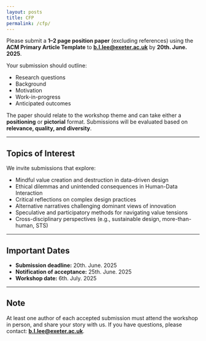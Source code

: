 ```yaml
---
layout: posts
title: CFP
permalink: /cfp/
---
```



Please submit a **1–2 page position paper** (excluding references) using the **ACM Primary Article Template** to **b.l.lee@exeter.ac.uk** by **20th. June. 2025**.

Your submission should outline:
- Research questions  
- Background  
- Motivation  
- Work-in-progress  
- Anticipated outcomes  

The paper should relate to the workshop theme and can take either a **positioning** or **pictorial** format. Submissions will be evaluated based on **relevance, quality, and diversity**.

---

## Topics of Interest

We invite submissions that explore:

- Mindful value creation and destruction in data-driven design  
- Ethical dilemmas and unintended consequences in Human-Data Interaction  
- Critical reflections on complex design practices  
- Alternative narratives challenging dominant views of innovation  
- Speculative and participatory methods for navigating value tensions  
- Cross-disciplinary perspectives (e.g., sustainable design, more-than-human, STS)


---

## Important Dates

- **Submission deadline:** 20th. June. 2025 
- **Notification of acceptance:** 25th. June. 2025  
- **Workshop date:** 6th. July. 2025

---

## Note

At least one author of each accepted submission must attend the workshop in person, and share your story with us. 
If you have questions, please contact: **b.l.lee@exeter.ac.uk**.

